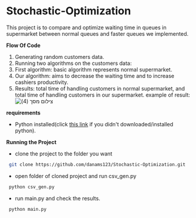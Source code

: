 # Stochastic-Optimization
This project is to compare and optimize waiting time in queues in supermarket between normal queues and faster queues we implemented.

**Flow Of Code**
1. Generating random customers data.
2. Running two algorithms on the customers data:
  1. First algorithm: basic algorithm represents normal supermarket.
  2. Our algorithm: aims to decrease the waiting time and to increase cashiers productivity.
3. Results: total time of handling customers in normal supermarket, and total time of handling customers in our supermarket.
   example of result:
   ![‏‏צילום מסך (4)](https://user-images.githubusercontent.com/79909054/187049397-b195336f-c3a3-454d-8b07-3de7c76814dd.png)


**requirements**
- Python installed(click [this link](https://www.python.org/downloads/) if you didn't downloaded/installed python).

**Running the Project** 

 - clone the project to the folder you want
 ```bash
  git clone https://github.com/danams123/Stochastic-Optimization.git
```
 - open folder of cloned project and run csv_gen.py
 ```bash
  python csv_gen.py 
``` 
- run main.py and check the results.
 ```bash
  python main.py 
``` 

